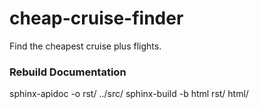 # cheap-cruise-finder
Find the cheapest cruise plus flights. 

### Rebuild Documentation 
sphinx-apidoc -o rst/ ../src/
sphinx-build -b html rst/ html/

